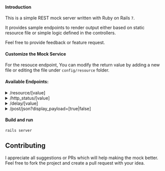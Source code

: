 #### Introduction

This is a simple REST mock server written with Ruby on Rails `7`.

It provides sample endpoints to render output either based on static resource file or simple logic defined in the controllers.

Feel free to provide feedback or feature request.

#### Customize the Mock Service

For the resouce endpoint, You can modify the return value by adding a new file or editing the file under `config/resource` folder.

#### Available Endpoints:

<details>
<summary>/resource/[value]</summary>

This mock service returns static response from the file located in `src/main/resources/data`

_Sample 1_

**curl "http://localhost:3000/resource/100"**

will return 

```console
[
 {"id":"100","name":"jack","age":"30"},
 {"id":"101","name":"jill","age":"32"}
]
```

_Sample 2_

**curl "http://localhost:3000/resource/200"**

will return

```console
[
 {"id":"200","name":"tom","age":"40"},
 {"id":"201","name":"jerry","age":"28"}
]
```

When request with a non existing file, the response will be reading from file `empty`

_Sample 3_

**curl "http://localhost:3000/resource/300"**


will return

```console
[]
```
</details>

<details>
<summary>/http_status/[value]</summary>

_Sample 1_

**curl "http://localhost:5000/http_status/200"**

will return status code 200 and the following response

```console
200 ok
```

_Sample 2_

**curl "http://localhost:3000/http_status/400"**


will return status code 400 and the following response

```console
400 bad request
```

</details>

<details>
<summary>/delay/[value]</summary>

_Sample 1_

**curl "http://localhost:3000/delay/3000"**

will return response with 3000 milliseconds delay

```console
Response with delay of 3000 milliseconds
```
</details>

<details>
<summary>/post/json?display_payload=[true|false]</summary>

_Sample 1_

**curl -X POST 'http://localhost:3000/post/json?display_payload=true' -H "Content-Type: application/json" -d '{"key": "value"}'**

will return the payload and the duration of the request

```console
{"payload":{"key":"value"},"duration":"0.0 seconds"}
```

_Sample 2_

**curl -X POST 'http://localhost:3000/post/json?display_payload=false' -H "Content-Type: application/json" -d '{"key": "value"}'**

will return the payload and the duration of the request

```console
{"duration":"0.0 seconds"}
```
</details>

#### Build and run
```console
rails server
```

## Contributing
I appreciate all suggestions or PRs which will help making the mock better. Feel free to fork the project and create a pull request with your idea.
